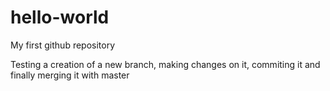 # hello-world
My first github repository

Testing a creation of a new branch,
making changes on it,
commiting it and 
finally merging it with master
